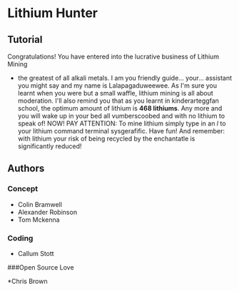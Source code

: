 # Lithium Hunter

## Tutorial

Congratulations! You have entered into the lucrative business of Lithium Mining
- the greatest of all alkali metals. I am you friendly guide... your...
assistant you might say and my name is Lalapagaduweewee. As I'm sure you learnt
when you were but a small waffle, lithium mining is all about moderation. I'll
also remind you that as you learnt in kinderarteggfan school, the optimum
amount of lithium is **468 lithiums**. Any more and you will wake up in your bed
all vumberscoobed and with no lithium to speak of! NOW! PAY ATTENTION: To mine
lithium simply type in an *l* to your lithium command terminal sysgerafific.
Have fun! And remember: with lithium your risk of being recycled by the
enchantatle is significantly reduced!

## Authors

### Concept

* Colin Bramwell
* Alexander Robinson
* Tom Mckenna

### Coding

* Callum Stott

###Open Source Love

*Chris Brown